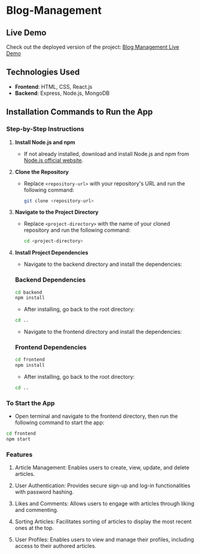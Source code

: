 # Blog-Management

## Live Demo

Check out the deployed version of the project: [Blog Management Live Demo](https://blog-management-2.onrender.com/)


## Technologies Used

- **Frontend**: HTML, CSS, React.js
- **Backend**: Express, Node.js, MongoDB

## Installation Commands to Run the App

### Step-by-Step Instructions

1. **Install Node.js and npm**
   - If not already installed, download and install Node.js and npm from [Node.js official website](https://nodejs.org/).

2. **Clone the Repository**
   - Replace `<repository-url>` with your repository's URL and run the following command:

     ```bash
     git clone <repository-url>
     ```

3. **Navigate to the Project Directory**
   - Replace `<project-directory>` with the name of your cloned repository and run the following command:
   
     ```bash
     cd <project-directory>
     ```

4. **Install Project Dependencies**

    - Navigate to the backend directory and install the dependencies:

    ### Backend Dependencies
    ```bash
    cd backend
    npm install
    ```

    - After installing, go back to the root directory:

    ```bash
    cd ..
    ```

    - Navigate to the frontend directory and install the dependencies:

    ### Frontend Dependencies
    ```bash
    cd frontend
    npm install
    ```

    - After installing, go back to the root directory:

    ```bash
    cd ..
    ```

### To Start the App

- Open terminal and navigate to the frontend directory, then run the following command to start the app:

```bash
cd frontend
npm start
```

### Features

1. Article Management: Enables users to create, view, update, and delete articles.

2. User Authentication: Provides secure sign-up and log-in functionalities with password hashing.

3. Likes and Comments: Allows users to engage with articles through liking and commenting.

4. Sorting Articles: Facilitates sorting of articles to display the most recent ones at the top.

5. User Profiles: Enables users to view and manage their profiles, including access to their authored articles.
